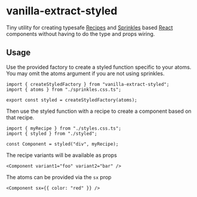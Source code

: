 # vanilla-extract-styled

Tiny utility for creating typesafe [Recipes](https://vanilla-extract.style/documentation/packages/recipes/)
and [Sprinkles](https://vanilla-extract.style/documentation/packages/sprinkles/) based [React](https://reactjs.org/)
components without having to do the type and props wiring.

## Usage

Use the provided factory to create a styled function specific to your atoms.
You may omit the atoms argument if you are not using sprinkles.

```tsx
import { createStyledFactory } from "vanilla-extract-styled";
import { atoms } from "./sprinkles.css.ts";

export const styled = createStyledFactory(atoms);
```

Then use the styled function with a recipe to create a component based on that recipe.

```tsx
import { myRecipe } from "./styles.css.ts";
import { styled } from "./styled";

const Component = styled("div", myRecipe);
```

The recipe variants will be available as props

```tsx
<Component variant1="foo" variant2="bar" />
```

The atoms can be provided via the `sx` prop

```tsx
<Component sx={{ color: "red" }} />
```
